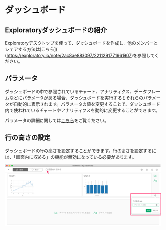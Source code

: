 # ダッシュボード

## Exploratoryダッシュボードの紹介

Exploratoryデスクトップを使って、ダッシュボードを作成し、他のメンバーとシェアする方法は[こちら]( (https://exploratory.io/note/2ac8ae888097/2211291771961907)を参照してください。





## パラメータ

ダッシュボードの中で参照されているチャート、アナリティクス、データフレームなどにパラメータがある場合、ダッシュボードを実行するとそれらのパラメータが自動的に表示されます。パラメータの値を変更することで、ダッシュボード内で使われているチャートやアナリティクスを動的に変更することができます。

パラメータの詳細に関しては[こちら](parameter/parameter_ja.md)をご覧ください。

## 行の高さの設定

ダッシュボードの行の高さを設定することができます。行の高さを設定するには、「画面内に収める」の機能が無効になっている必要があります。


![](images/rowheight-ja.png)
